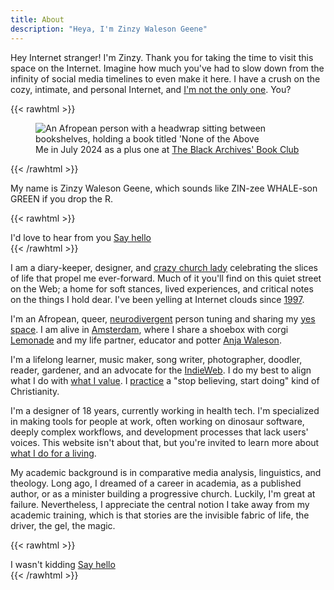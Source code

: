 ```yaml
---
title: About
description: "Heya, I'm Zinzy Waleson Geene"
---
```


Hey Internet stranger! I'm Zinzy. Thank you for taking the time to visit this space on the Internet. Imagine how much you've had to slow down from the infinity of social media timelines to even make it here. I have a crush on the cozy, intimate, and personal Internet, and [I'm not the only one](/blogroll). You?

{{< rawhtml >}}

<figure>
<img src="/img/zinzy-at-tbab.jpg" alt="An Afropean person with a headwrap sitting between bookshelves, holding a book titled 'None of the Above">
<figcaption>Me in July 2024 as a plus one at <a href="https://www.theblackarchives.nl/tbabookclub.html?lang=en" target="_blank">The Black Archives' Book Club</a></figcaption>
</figure>

{{< /rawhtml >}}

My name is Zinzy Waleson Geene, which sounds like ZIN-zee WHALE-son GREEN if you drop the R.

{{< rawhtml >}}
    <div class="flex justify-between rounded bg-zinc-100 p-3 text-sm text-zinc-700 dark:bg-zinc-700 dark:text-white">
        <span>I'd love to hear from you</span> <a href="/hello">Say hello</a>
    </div>
{{< /rawhtml >}}

I am a diary-keeper, designer, and [crazy church lady](/praxis) celebrating the slices of life that propel me ever-forward. Much of it you'll find on this quiet street on the Web; a home for soft stances, lived experiences, and critical notes on the things I hold dear. I've been yelling at Internet clouds since [1997](/museum).

I'm an Afropean, queer, [neurodivergent](/im-neurodivergent/) person tuning and sharing my [yes space](https://strolling.rosano.ca/0192/). I am alive in [Amsterdam](/amsterdam/), where I share a shoebox with corgi [Lemonade](/tags/lemonade/) and my life partner, educator and potter [Anja Waleson](https://anjawaleson.notion.site/Anja-Waleson-0182c8df804b4b12ab6e70b5b5795a55).

I'm a lifelong learner, music maker, song writer, photographer, doodler, reader, gardener, and an advocate for the [IndieWeb](https://indieweb.org/). I do my best to align what I do with [what I value](/values/). I [practice](/praxis) a "stop believing, start doing" kind of Christianity.

I'm a designer of 18 years, currently working in health tech. I'm specialized in making tools for people at work, often working on dinosaur software, deeply complex workflows, and development processes that lack users' voices. This website isn't about that, but you're invited to learn more about [what I do for a living](/work).

My academic background is in comparative media analysis, linguistics, and theology. Long ago, I dreamed of a career in academia, as a published author, or as a minister building a progressive church. Luckily, I'm great at failure. Nevertheless, I appreciate the central notion I take away from my academic training, which is that stories are the invisible fabric of life, the driver, the gel, the magic.

{{< rawhtml >}}
    <div class="flex justify-between rounded bg-zinc-100 p-3 text-sm text-zinc-700 dark:bg-zinc-700 dark:text-white">
        <span>I wasn't kidding</span> <a href="/hello">Say hello</a>
    </div>
{{< /rawhtml >}}
